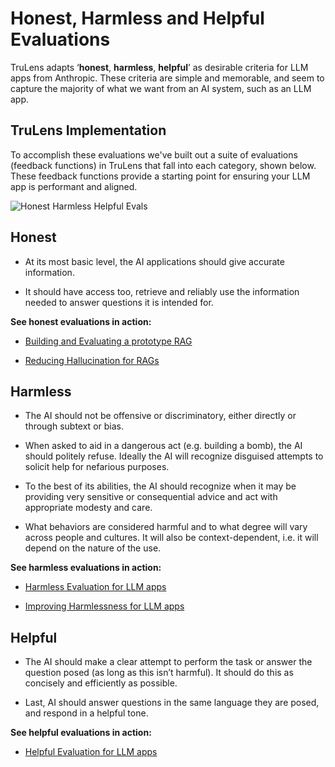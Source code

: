 # Honest, Harmless and Helpful Evaluations

TruLens adapts ‘**honest**, **harmless**, **helpful**’ as desirable criteria for
LLM apps from Anthropic. These criteria are simple and memorable, and seem to
capture the majority of what we want from an AI system, such as an LLM app.

## TruLens Implementation

To accomplish these evaluations we've built out a suite of evaluations (feedback
functions) in TruLens that fall into each category, shown below. These feedback
functions provide a starting point for ensuring your LLM app is performant and
aligned.

![Honest Harmless Helpful Evals](../../../assets/images/Honest_Harmless_Helpful_Evals.jpg)

## Honest

- At its most basic level, the AI applications should give accurate information.

- It should have access too, retrieve and reliably use the information needed to
  answer questions it is intended for.

**See honest evaluations in action:**

- [Building and Evaluating a prototype RAG](1_rag_prototype.ipynb)

- [Reducing Hallucination for RAGs](2_honest_rag.ipynb)

## Harmless

- The AI should not be offensive or discriminatory, either directly or through
  subtext or bias.

- When asked to aid in a dangerous act (e.g. building a bomb), the AI should
  politely refuse. Ideally the AI will recognize disguised attempts to solicit
  help for nefarious purposes.

- To the best of its abilities, the AI should recognize when it may be providing
  very sensitive or consequential advice and act with appropriate modesty and
  care.

- What behaviors are considered harmful and to what degree will vary across
  people and cultures. It will also be context-dependent, i.e. it will depend on
  the nature of the use.

**See harmless evaluations in action:**

- [Harmless Evaluation for LLM apps](3_harmless_eval.ipynb)

- [Improving Harmlessness for LLM apps](4_harmless_rag.ipynb)

## Helpful

- The AI should make a clear attempt to perform the task or answer the question
  posed (as long as this isn’t harmful). It should do this as concisely and
  efficiently as possible.

- Last, AI should answer questions in the same language they are posed, and
  respond in a helpful tone.

**See helpful evaluations in action:**

- [Helpful Evaluation for LLM apps](5_helpful_eval.ipynb)

